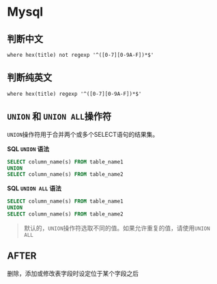 # Mysql

## 判断中文

`where hex(title) not regexp '^([0-7][0-9A-F])*$'`

## 判断纯英文

`where hex(title) regexp '^([0-7][0-9A-F])*$'`

## `UNION` 和 `UNION ALL`操作符

`UNION`操作符用于合并两个或多个SELECT语句的结果集。

**SQL `UNION` 语法**

```sql
SELECT column_name(s) FROM table_name1
UNION
SELECT column_name(s) FROM table_name2
```

**SQL `UNION ALL` 语法**

```sql
SELECT column_name(s) FROM table_name1
UNION
SELECT column_name(s) FROM table_name2
```

> 默认的，`UNION`操作符选取不同的值。如果允许重复的值，请使用`UNION ALL`

## AFTER

删除，添加或修改表字段时设定位于某个字段之后
